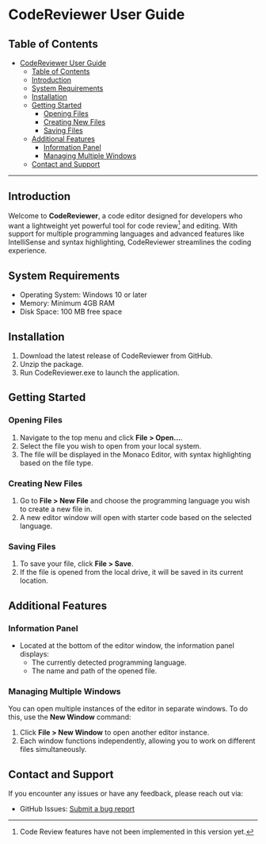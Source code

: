# CodeReviewer User Guide

## Table of Contents
- [CodeReviewer User Guide](#codereviewer-user-guide)
  - [Table of Contents](#table-of-contents)
  - [Introduction](#introduction)
  - [System Requirements](#system-requirements)
  - [Installation](#installation)
  - [Getting Started](#getting-started)
    - [Opening Files](#opening-files)
    - [Creating New Files](#creating-new-files)
    - [Saving Files](#saving-files)
  - [Additional Features](#additional-features)
    - [Information Panel](#information-panel)
    - [Managing Multiple Windows](#managing-multiple-windows)
  - [Contact and Support](#contact-and-support)

---

## Introduction
Welcome to **CodeReviewer**, a code editor designed for developers who want a lightweight yet powerful tool for code review[^1] and editing. With support for multiple programming languages and advanced features like IntelliSense and syntax highlighting, CodeReviewer streamlines the coding experience.

[^1]: Code Review features have not been implemented in this version yet.

## System Requirements
- Operating System: Windows 10 or later
- Memory: Minimum 4GB RAM
- Disk Space: 100 MB free space
  
## Installation
1. Download the latest release of CodeReviewer from GitHub.
2. Unzip the package.
3. Run CodeReviewer.exe to launch the application.

## Getting Started

### Opening Files
1. Navigate to the top menu and click **File > Open...**.
2. Select the file you wish to open from your local system.
3. The file will be displayed in the Monaco Editor, with syntax highlighting based on the file type.

### Creating New Files
1. Go to **File > New File** and choose the programming language you wish to create a new file in.
2. A new editor window will open with starter code based on the selected language.

### Saving Files
1. To save your file, click **File > Save**.
2. If the file is opened from the local drive, it will be saved in its current location.

## Additional Features

### Information Panel
- Located at the bottom of the editor window, the information panel displays:
  - The currently detected programming language.
  - The name and path of the opened file.

### Managing Multiple Windows 
You can open multiple instances of the editor in separate windows. To do this, use the **New Window** command:
1. Click **File > New Window** to open another editor instance.
2. Each window functions independently, allowing you to work on different files simultaneously.

## Contact and Support
If you encounter any issues or have any feedback, please reach out via:
- GitHub Issues: [Submit a bug report](https://github.com/JSteve0/CodeReviewer/issues)